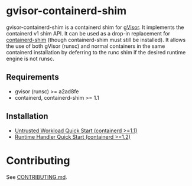 # gvisor-containerd-shim

gvisor-containerd-shim is a containerd shim for [gVisor](https://github.com/google/gvisor/). It implements the containerd v1 shim API. It can be used as a drop-in replacement for [containerd-shim](https://github.com/containerd/containerd/tree/master/cmd/containerd-shim) (though containerd-shim must still be installed). It allows the use of both gVisor (runsc) and normal containers in the same containerd installation by deferring to the runc shim if the desired runtime engine is not runsc.

## Requirements

- gvisor (runsc) >= a2ad8fe
- containerd, containerd-shim >= 1.1

## Installation

- [Untrusted Workload Quick Start (containerd >=1.1)](docs/untrusted-workload-quickstart.md)
- [Runtime Handler Quick Start (containerd >=1.2)](docs/runtime-handler-quickstart.md)

# Contributing

See [CONTRIBUTING.md](CONTRIBUTING.md).
